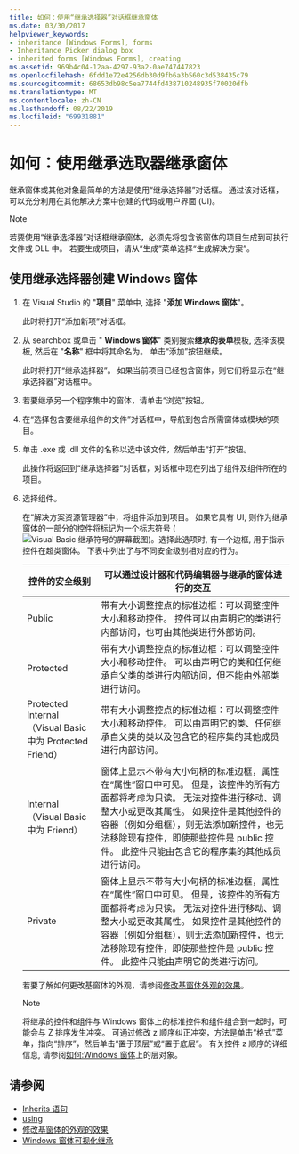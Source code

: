 ```yaml
---
title: 如何：使用“继承选择器”对话框继承窗体
ms.date: 03/30/2017
helpviewer_keywords:
- inheritance [Windows Forms], forms
- Inheritance Picker dialog box
- inherited forms [Windows Forms], creating
ms.assetid: 969b4c04-12aa-4297-93a2-0ae747447823
ms.openlocfilehash: 6fdd1e72e4256db30d9fb6a3b560c3d538435c79
ms.sourcegitcommit: 68653db98c5ea7744fd438710248935f70020dfb
ms.translationtype: MT
ms.contentlocale: zh-CN
ms.lasthandoff: 08/22/2019
ms.locfileid: "69931881"
---
```

# <a name="how-to-inherit-forms-using-the-inheritance-picker"></a>如何：使用继承选取器继承窗体

继承窗体或其他对象最简单的方法是使用“继承选择器”对话框。 通过该对话框，可以充分利用在其他解决方案中创建的代码或用户界面 (UI)。

> [!NOTE]
> 若要使用“继承选择器”对话框继承窗体，必须先将包含该窗体的项目生成到可执行文件或 DLL 中。 若要生成项目，请从“生成”菜单选择“生成解决方案”。

## <a name="create-a-windows-form-by-using-the-inheritance-picker"></a>使用继承选择器创建 Windows 窗体

1. 在 Visual Studio 的 "**项目**" 菜单中, 选择 "**添加 Windows 窗体**"。

   此时将打开“添加新项”对话框。

2. 从 searchbox 或单击 " **Windows 窗体**" 类别搜索**继承的表单**模板, 选择该模板, 然后在 "**名称**" 框中将其命名为。 单击“添加”按钮继续。

   此时将打开“继承选择器”。 如果当前项目已经包含窗体，则它们将显示在“继承选择器”对话框中。

3. 若要继承另一个程序集中的窗体，请单击“浏览”按钮。

4. 在“选择包含要继承组件的文件”对话框中，导航到包含所需窗体或模块的项目。

5. 单击 .exe 或 .dll 文件的名称以选中该文件，然后单击“打开”按钮。

   此操作将返回到“继承选择器”对话框，对话框中现在列出了组件及组件所在的项目。

6. 选择组件。

   在“解决方案资源管理器”中，将组件添加到项目。 如果它具有 UI, 则作为继承窗体的一部分的控件将标记为一个标志符号 (![Visual Basic 继承符号的屏幕截图)](./media/how-to-inherit-forms-using-the-inheritance-picker-dialog-box/visual-basic-inheritance-glyph.gif)。选择此选项时, 有一个边框, 用于指示控件在超类窗体。 下表中列出了与不同安全级别相对应的行为。

    |控件的安全级别|可以通过设计器和代码编辑器与继承的窗体进行的交互|
    |-------------------------------|--------------------------------------------------------------------------------|
    |Public|带有大小调整控点的标准边框：可以调整控件大小和移动控件。 控件可以由声明它的类进行内部访问，也可由其他类进行外部访问。|
    |Protected|带有大小调整控点的标准边框：可以调整控件大小和移动控件。 可以由声明它的类和任何继承自父类的类进行内部访问，但不能由外部类进行访问。|
    |Protected Internal（Visual Basic 中为 Protected Friend）|带有大小调整控点的标准边框：可以调整控件大小和移动控件。 可以由声明它的类、任何继承自父类的类以及包含它的程序集的其他成员进行内部访问。|
    |Internal（Visual Basic 中为 Friend）|窗体上显示不带有大小句柄的标准边框，属性在“属性”窗口中可见。 但是，该控件的所有方面都将考虑为只读。 无法对控件进行移动、调整大小或更改其属性。 如果控件是其他控件的容器（例如分组框），则无法添加新控件，也无法移除现有控件，即使那些控件是 public 控件。 此控件只能由包含它的程序集的其他成员进行访问。|
    |Private|窗体上显示不带有大小句柄的标准边框，属性在“属性”窗口中可见。 但是，该控件的所有方面都将考虑为只读。 无法对控件进行移动、调整大小或更改其属性。 如果控件是其他控件的容器（例如分组框），则无法添加新控件，也无法移除现有控件，即使那些控件是 public 控件。 此控件只能由声明它的类进行访问。|

     若要了解如何更改基窗体的外观，请参阅[修改基窗体外观的效果](effects-of-modifying-base-form-appearance.md)。

    > [!NOTE]
    > 将继承的控件和组件与 Windows 窗体上的标准控件和组件组合到一起时，可能会与 Z 排序发生冲突。 可通过修改 z 顺序纠正冲突，方法是单击“格式”菜单，指向“排序”，然后单击“置于顶层”或“置于底层”。 有关控件 z 顺序的详细信息, 请参阅[如何:Windows 窗体](../controls/how-to-layer-objects-on-windows-forms.md)上的层对象。

## <a name="see-also"></a>请参阅

- [Inherits 语句](../../../visual-basic/language-reference/statements/inherits-statement.md)
- [using](../../../csharp/language-reference/keywords/using.md)
- [修改基窗体的外观的效果](effects-of-modifying-base-form-appearance.md)
- [Windows 窗体可视化继承](windows-forms-visual-inheritance.md)
